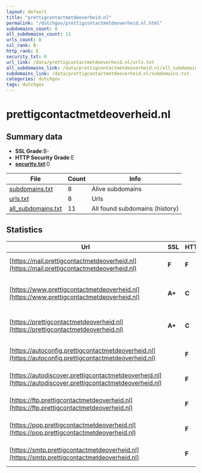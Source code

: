 ```yaml
---
layout: default
title: "prettigcontactmetdeoverheid.nl"
permalink: "/dutchgov/prettigcontactmetdeoverheid.nl.html"
subdomains_count: 8
all_subdomains_count: 11
urls_count: 8
ssl_rank: B-
http_rank: E
security_txt: 0
url_link: /data/prettigcontactmetdeoverheid.nl/urls.txt
all_subdomains_link: /data/prettigcontactmetdeoverheid.nl/all_subdomains.txt
subdomains_link: /data/prettigcontactmetdeoverheid.nl/subdomains.txt
categories: dutchgov
tags: dutchgov
---
```



# prettigcontactmetdeoverheid.nl
## Summary data


 - **SSL Grade**:B-
 - **HTTP Security Grade**:E
 - **[security.txt](https://www.digitaleoverheid.nl/nieuws/standaard-security-txt-nu-verplicht-voor-overheid/)**:0


| File       | Count | Info |
|------------|-------|------|
|[subdomains.txt](/DutchGovScope/data/prettigcontactmetdeoverheid.nl/subdomains.txt)|8|Alive subdomains|
|[urls.txt](/DutchGovScope/data/prettigcontactmetdeoverheid.nl/urls.txt)|8|Urls|
|[all_subdomains.txt](/DutchGovScope/data/prettigcontactmetdeoverheid.nl/all_subdomains.txt)|11|All found subdomains (history)|


## Statistics


| Url | SSL | HTTP | Server | Cookie | HSTS | CORS | CTO | CSP | XFO | XXP | RP |FP| Tech |Title |
|--------|-------|-------|------|------|------|------|------|------|------|------|------|------|------|------|
|[https://mail.prettigcontactmetdeoverheid.nl](https://mail.prettigcontactmetdeoverheid.nl)| **F**| **F**|Apache| | | | | | | | :white_check_mark: | |Apache HTTP Server|Domein niet gevo...|
|[https://www.prettigcontactmetdeoverheid.nl](https://www.prettigcontactmetdeoverheid.nl)| **A+**| **C**|Apache| |:white_check_mark: | | | | | | :white_check_mark: | |Apache HTTP Server HSTS|Website offline|
|[https://prettigcontactmetdeoverheid.nl](https://prettigcontactmetdeoverheid.nl)| **A+**| **C**|Apache| |:white_check_mark: | | | | | | :white_check_mark: | |Apache HTTP Server HSTS|Website offline|
|[https://autoconfig.prettigcontactmetdeoverheid.nl](https://autoconfig.prettigcontactmetdeoverheid.nl)| | **F**|nginx| | | | | | | | :white_check_mark: | |Nginx|301 Moved Perman...|
|[https://autodiscover.prettigcontactmetdeoverheid.nl](https://autodiscover.prettigcontactmetdeoverheid.nl)| | **F**|nginx| | | | | | | | :white_check_mark: | |Nginx|301 Moved Perman...|
|[https://ftp.prettigcontactmetdeoverheid.nl](https://ftp.prettigcontactmetdeoverheid.nl)| | **F**|Apache| | | | | | | | :white_check_mark: | |Apache HTTP Server|Domein niet gevo...|
|[https://pop.prettigcontactmetdeoverheid.nl](https://pop.prettigcontactmetdeoverheid.nl)| | **F**|Apache| | | | | | | | :white_check_mark: | |Apache HTTP Server|Domein niet gevo...|
|[https://smtp.prettigcontactmetdeoverheid.nl](https://smtp.prettigcontactmetdeoverheid.nl)| | **F**|Apache| | | | | | | | :white_check_mark: | |Apache HTTP Server|Domein niet gevo...|

